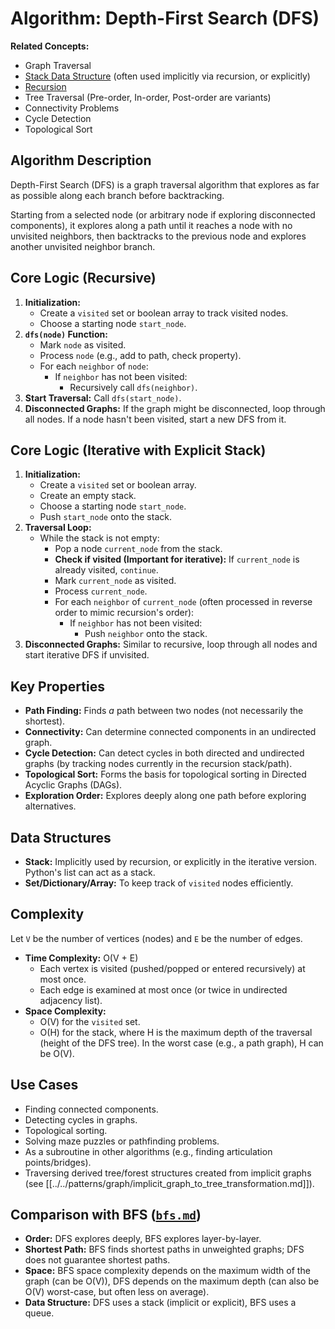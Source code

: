 # Algorithm: Depth-First Search (DFS)

**Related Concepts:**
*   Graph Traversal
*   [Stack Data Structure](../../data_structures/stack.md) (often used implicitly via recursion, or explicitly)
*   [Recursion](../../algorithms/recursion/backtracking.md)
*   Tree Traversal (Pre-order, In-order, Post-order are variants)
*   Connectivity Problems
*   Cycle Detection
*   Topological Sort

## Algorithm Description

Depth-First Search (DFS) is a graph traversal algorithm that explores as far as possible along each branch before backtracking.

Starting from a selected node (or arbitrary node if exploring disconnected components), it explores along a path until it reaches a node with no unvisited neighbors, then backtracks to the previous node and explores another unvisited neighbor branch.

## Core Logic (Recursive)

1.  **Initialization:**
    *   Create a `visited` set or boolean array to track visited nodes.
    *   Choose a starting node `start_node`.
2.  **`dfs(node)` Function:**
    *   Mark `node` as visited.
    *   Process `node` (e.g., add to path, check property).
    *   For each `neighbor` of `node`:
        *   If `neighbor` has not been visited:
            *   Recursively call `dfs(neighbor)`.
3.  **Start Traversal:** Call `dfs(start_node)`.
4.  **Disconnected Graphs:** If the graph might be disconnected, loop through all nodes. If a node hasn't been visited, start a new DFS from it.

## Core Logic (Iterative with Explicit Stack)

1.  **Initialization:**
    *   Create a `visited` set or boolean array.
    *   Create an empty stack.
    *   Choose a starting node `start_node`.
    *   Push `start_node` onto the stack.
2.  **Traversal Loop:**
    *   While the stack is not empty:
        *   Pop a node `current_node` from the stack.
        *   **Check if visited (Important for iterative):** If `current_node` is already visited, `continue`.
        *   Mark `current_node` as visited.
        *   Process `current_node`.
        *   For each `neighbor` of `current_node` (often processed in reverse order to mimic recursion's order):
            *   If `neighbor` has not been visited:
                *   Push `neighbor` onto the stack.
3.  **Disconnected Graphs:** Similar to recursive, loop through all nodes and start iterative DFS if unvisited.

## Key Properties

*   **Path Finding:** Finds *a* path between two nodes (not necessarily the shortest).
*   **Connectivity:** Can determine connected components in an undirected graph.
*   **Cycle Detection:** Can detect cycles in both directed and undirected graphs (by tracking nodes currently in the recursion stack/path).
*   **Topological Sort:** Forms the basis for topological sorting in Directed Acyclic Graphs (DAGs).
*   **Exploration Order:** Explores deeply along one path before exploring alternatives.

## Data Structures

*   **Stack:** Implicitly used by recursion, or explicitly in the iterative version. Python's list can act as a stack.
*   **Set/Dictionary/Array:** To keep track of `visited` nodes efficiently.

## Complexity

Let `V` be the number of vertices (nodes) and `E` be the number of edges.

*   **Time Complexity:** O(V + E)
    *   Each vertex is visited (pushed/popped or entered recursively) at most once.
    *   Each edge is examined at most once (or twice in undirected adjacency list).
*   **Space Complexity:**
    *   O(V) for the `visited` set.
    *   O(H) for the stack, where H is the maximum depth of the traversal (height of the DFS tree). In the worst case (e.g., a path graph), H can be O(V).

## Use Cases

*   Finding connected components.
*   Detecting cycles in graphs.
*   Topological sorting.
*   Solving maze puzzles or pathfinding problems.
*   As a subroutine in other algorithms (e.g., finding articulation points/bridges).
*   Traversing derived tree/forest structures created from implicit graphs (see [[../../patterns/graph/implicit_graph_to_tree_transformation.md]]).

## Comparison with BFS ([`bfs.md`](./bfs.md))

*   **Order:** DFS explores deeply, BFS explores layer-by-layer.
*   **Shortest Path:** BFS finds shortest paths in unweighted graphs; DFS does not guarantee shortest paths.
*   **Space:** BFS space complexity depends on the maximum width of the graph (can be O(V)), DFS depends on the maximum depth (can also be O(V) worst-case, but often less on average).
*   **Data Structure:** DFS uses a stack (implicit or explicit), BFS uses a queue. 